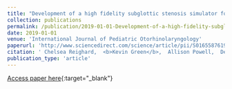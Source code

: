 ```yaml
---
title: "Development of a high fidelity subglottic stenosis simulator for laryngotracheal reconstruction rehearsal using 3D printing"
collection: publications
permalink: /publication/2019-01-01-Development-of-a-high-fidelity-subglottic-stenosis-simulator-for-laryngotracheal-reconstruction-rehe
date: 2019-01-01
venue: 'International Journal of Pediatric Otorhinolaryngology'
paperurl: 'http://www.sciencedirect.com/science/article/pii/S0165587619302484'
citation: ' Chelsea Reighard,  <b>Kevin Green</b>,  Allison Powell,  Deborah Rooney,  David Zopf, &quot;Development of a high fidelity subglottic stenosis simulator for laryngotracheal reconstruction rehearsal using 3D printing.&quot; International Journal of Pediatric Otorhinolaryngology, 2019.'
publication_type: 'article'
---
```

[Access paper here](http://www.sciencedirect.com/science/article/pii/S0165587619302484){:target="_blank"}
